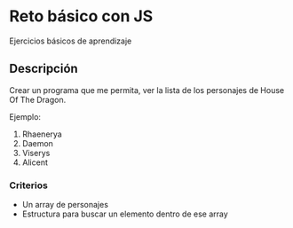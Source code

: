 # Reto básico con JS

Ejercicios básicos de aprendizaje

## Descripción

Crear un programa que me permita, ver la lista de los personajes de House Of The Dragon.

Ejemplo:

1. Rhaenerya
2. Daemon
3. Viserys
4. Alicent

### Criterios

- Un array de personajes
- Estructura para buscar un elemento dentro de ese array
